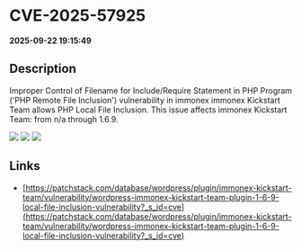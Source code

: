 # CVE-2025-57925

**2025-09-22 19:15:49**

## Description
Improper Control of Filename for Include/Require Statement in PHP Program ('PHP Remote File Inclusion') vulnerability in immonex immonex Kickstart Team allows PHP Local File Inclusion. This issue affects immonex Kickstart Team: from n/a through 1.6.9.

![](https://img.shields.io/static/v1?label=Score&message=7.5&color=red)
![](https://img.shields.io/static/v1?label=Severity&message=HIGH&color=red)
![](https://img.shields.io/static/v1?label=CWE&message=RFI&color=green)

## Links
- [https://patchstack.com/database/wordpress/plugin/immonex-kickstart-team/vulnerability/wordpress-immonex-kickstart-team-plugin-1-6-9-local-file-inclusion-vulnerability?_s_id=cve](https://patchstack.com/database/wordpress/plugin/immonex-kickstart-team/vulnerability/wordpress-immonex-kickstart-team-plugin-1-6-9-local-file-inclusion-vulnerability?_s_id=cve)
